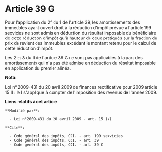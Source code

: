 # Article 39 G

Pour l'application du 2° du 1 de l'article 39, les amortissements des immeubles ayant ouvert droit à la réduction d'impôt
prévue à l'article 199 sexvicies ne sont admis en déduction du résultat imposable du bénéficiaire de cette réduction d'impôt
qu'à hauteur de ceux pratiqués sur la fraction du prix de revient des immeubles excédant le montant retenu pour le calcul de
cette réduction d'impôt. 

Les 2 et 3 du II de l'article 39 C ne sont pas applicables à la part des amortissements qui n'a pas été admise en déduction
du résultat imposable en application du premier alinéa.

**Nota:**

Loi n° 2009-431 du 20 avril 2009 de finances rectificative pour 2009 article 15 II : le I s'applique à compter de
l'imposition des revenus de l'année 2009.

**Liens relatifs à cet article**

	**Modifié par**:

	  - Loi n°2009-431 du 20 avril 2009 - art. 15 (V)

	**Cite**:

	  - Code général des impôts, CGI. - art. 199 sexvicies
	  - Code général des impôts, CGI. - art. 39
	  - Code général des impôts, CGI. - art. 39 C
